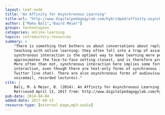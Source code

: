 ```yaml
---
layout: leaf-node
title: "An Affinity for Asynchronous Learning"
title-url: "http://www.digitalpedagogylab.com/hybridped/affinity-asynchronous-learning/"
author: ["Maha Bali","Baird Meier"]
groups: technologies
categories: online-learning
topics: introductory-resources
summary: >
    "There is something that bothers us about conversations about replacing face-to-face
    teaching with online learning: they often fall into a trap of assuming that incorporating
    synchronous interaction is the optimal way to make learning more personable, that it
    approximates the face-to-face setting closest, and is therefore preferable and better.
    More often than not, synchronous interaction here implies some form of two-way audiovisual
    interaction, even though there are text-only forms of synchronous interaction (e.g.,
    Twitter live chat). There are also asynchronous forms of audiovisual interaction (e.g.,
    voicemail, recorded lectures)."
cite: |
    Bali, M. & Meier, B. (2014). An Affinity for Asynchronous Learning. Digital Pedagogy Lab at Hybrid Pedagogy.
    Retrieved April 13, 2017 from: http://www.digitalpedagogylab.com/hybridped/affinity-asynchronous-learning/
pub-date: 2014-04-04
added-date: 2017-04-13
resource-type: [external-page,mp3-audio]
---
```

